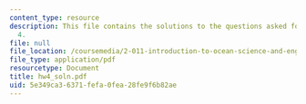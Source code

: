 ```yaml
---
content_type: resource
description: This file contains the solutions to the questions asked for homework
  4.
file: null
file_location: /coursemedia/2-011-introduction-to-ocean-science-and-engineering-spring-2006/5e349ca36371fefa0fea28fe9f6b82ae_hw4_soln.pdf
file_type: application/pdf
resourcetype: Document
title: hw4_soln.pdf
uid: 5e349ca3-6371-fefa-0fea-28fe9f6b82ae
---
```

